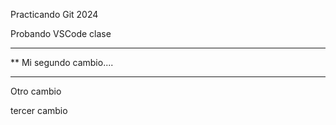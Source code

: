  Practicando Git 2024

 Probando VSCode clase

 ***********************
**  Mi segundo cambio....
*************************

Otro cambio

tercer cambio
